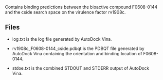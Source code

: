 Contains binding predictions between the bioactive compound F0608-0144 and the cside search space on the virulence factor rv1908c.

## Files

- log.txt is the log file generated by AutoDock Vina.

- rv1908c_F0608-0144_cside.pdbqt is the PDBQT file generated by AutoDock Vina containing the orientation and binding location of F0608-0144.

- stdoe.txt is the combined STDOUT and STDERR output of AutoDock Vina.

